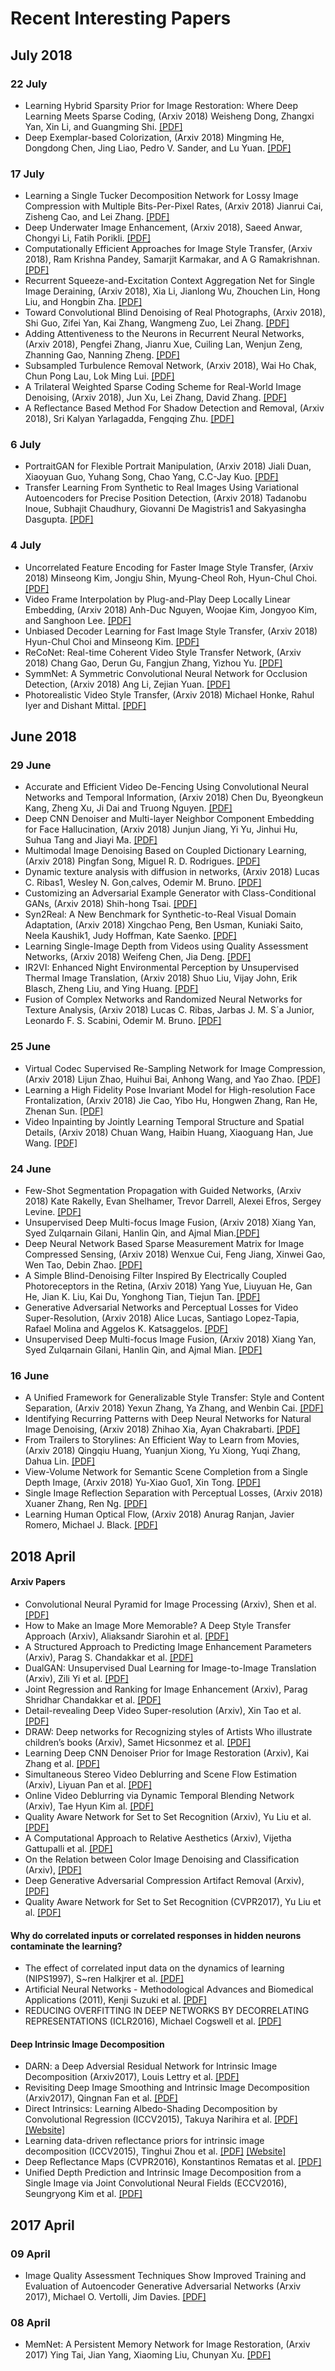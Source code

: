 # Recent Interesting Papers

## July 2018

### 22 July
   * Learning Hybrid Sparsity Prior for Image Restoration: Where Deep Learning Meets Sparse Coding, (Arxiv 2018) Weisheng Dong, Zhangxi Yan, Xin Li, and Guangming Shi. [[PDF]](https://arxiv.org/pdf/1807.06920.pdf)
   * Deep Exemplar-based Colorization, (Arxiv 2018) Mingming He, Dongdong Chen, Jing Liao, Pedro V. Sander, and Lu Yuan. [[PDF]](https://arxiv.org/pdf/1807.06587.pdf)
   
### 17 July
   * Learning a Single Tucker Decomposition Network for Lossy Image Compression with Multiple Bits-Per-Pixel Rates, (Arxiv 2018) Jianrui Cai, Zisheng Cao, and Lei Zhang. [[PDF]](https://arxiv.org/pdf/1807.03470.pdf)
   * Deep Underwater Image Enhancement, (Arxiv 2018), Saeed Anwar, Chongyi Li, Fatih Porikli. [[PDF]](https://arxiv.org/pdf/1807.03528.pdf)
   * Computationally Efficient Approaches for Image Style Transfer, (Arxiv 2018), Ram Krishna Pandey, Samarjit Karmakar, and A G Ramakrishnan. [[PDF]](https://arxiv.org/pdf/1807.05927.pdf)
   * Recurrent Squeeze-and-Excitation Context Aggregation Net for Single Image Deraining, (Arxiv 2018), Xia Li, Jianlong Wu, Zhouchen Lin, Hong Liu, and Hongbin Zha. [[PDF]](https://arxiv.org/pdf/1807.05698.pdf)
   * Toward Convolutional Blind Denoising of Real Photographs, (Arxiv 2018), Shi Guo, Zifei Yan, Kai Zhang, Wangmeng Zuo, Lei Zhang. [[PDF]](https://arxiv.org/pdf/1807.04686.pdf)
   * Adding Attentiveness to the Neurons in Recurrent Neural Networks, (Arxiv 2018), Pengfei Zhang, Jianru Xue, Cuiling Lan, Wenjun Zeng, Zhanning Gao, Nanning Zheng. [[PDF]](https://arxiv.org/pdf/1807.04445.pdf)
   * Subsampled Turbulence Removal Network, (Arxiv 2018), Wai Ho Chak, Chun Pong Lau, Lok Ming Lui. [[PDF]](https://arxiv.org/pdf/1807.04418.pdf)
   * A Trilateral Weighted Sparse Coding Scheme for Real-World Image Denoising, (Arxiv 2018), Jun Xu, Lei Zhang, David Zhang. [[PDF]](https://arxiv.org/pdf/1807.04364.pdf)
   * A Reflectance Based Method For Shadow Detection and Removal, (Arxiv 2018), Sri Kalyan Yarlagadda, Fengqing Zhu. [[PDF]](https://arxiv.org/pdf/1807.04352.pdf)

### 6 July
   * PortraitGAN for Flexible Portrait Manipulation, (Arxiv 2018) Jiali Duan, Xiaoyuan Guo, Yuhang Song, Chao Yang, C.C-Jay Kuo. [[PDF]](https://arxiv.org/pdf/1807.01826.pdf)
   * Transfer Learning From Synthetic to Real Images Using Variational Autoencoders for Precise Position Detection, (Arxiv 2018) Tadanobu Inoue, Subhajit Chaudhury, Giovanni De Magistris1 and Sakyasingha Dasgupta. [[PDF]](https://arxiv.org/pdf/1807.01990.pdf)
   
### 4 July
   * Uncorrelated Feature Encoding for Faster Image Style Transfer, (Arxiv 2018) Minseong Kim, Jongju Shin, Myung-Cheol Roh, Hyun-Chul Choi. [[PDF]](https://arxiv.org/pdf/1807.01493.pdf)
   * Video Frame Interpolation by Plug-and-Play Deep Locally Linear Embedding, (Arxiv 2018) Anh-Duc Nguyen, Woojae Kim, Jongyoo Kim, and Sanghoon Lee. [[PDF]](https://arxiv.org/pdf/1807.01462.pdf)
   * Unbiased Decoder Learning for Fast Image Style Transfer, (Arxiv 2018) Hyun-Chul Choi and Minseong Kim. [[PDF]](https://arxiv.org/ftp/arxiv/papers/1807/1807.01424.pdf)
   * ReCoNet: Real-time Coherent Video Style Transfer Network, (Arxiv 2018) Chang Gao, Derun Gu, Fangjun Zhang, Yizhou Yu. [[PDF]](https://arxiv.org/pdf/1807.01197.pdf)
   * SymmNet: A Symmetric Convolutional Neural Network for Occlusion Detection, (Arxiv 2018) Ang Li, Zejian Yuan. [[PDF]](https://arxiv.org/pdf/1807.00959.pdf)
   * Photorealistic Video Style Transfer, (Arxiv 2018) Michael Honke, Rahul Iyer and Dishant Mittal. [[PDF]](https://arxiv.org/pdf/1807.00273.pdf)

## June 2018

### 29 June
   * Accurate and Efficient Video De-Fencing Using Convolutional Neural Networks and Temporal Information, (Arxiv 2018) Chen Du, Byeongkeun Kang, Zheng Xu, Ji Dai and Truong Nguyen. [[PDF]](https://arxiv.org/pdf/1806.10781.pdf)
   * Deep CNN Denoiser and Multi-layer Neighbor Component Embedding for Face Hallucination, (Arxiv 2018) Junjun Jiang, Yi Yu, Jinhui Hu, Suhua Tang and Jiayi Ma. [[PDF]](https://arxiv.org/pdf/1806.10726.pdf)
   * Multimodal Image Denoising Based on Coupled Dictionary Learning, (Arxiv 2018) Pingfan Song, Miguel R. D. Rodrigues. [[PDF]](https://arxiv.org/pdf/1806.10678.pdf)
   * Dynamic texture analysis with diffusion in networks, (Arxiv 2018) Lucas C. Ribas1, Wesley N. Gon¸calves, Odemir M. Bruno. [[PDF]](https://arxiv.org/pdf/1806.10681.pdf)
   * Customizing an Adversarial Example Generator with Class-Conditional GANs, (Arxiv 2018) Shih-hong Tsai. [[PDF]](https://arxiv.org/pdf/1806.10496.pdf)
   * Syn2Real: A New Benchmark for Synthetic-to-Real Visual Domain Adaptation, (Arxiv 2018) Xingchao Peng, Ben Usman, Kuniaki Saito, Neela Kaushik1, Judy Hoffman, Kate Saenko. [[PDF]](https://arxiv.org/pdf/1806.09755.pdf)
   * Learning Single-Image Depth from Videos using Quality Assessment Networks, (Arxiv 2018) Weifeng Chen, Jia Deng. [[PDF]](https://arxiv.org/pdf/1806.09573.pdf)
   * IR2VI: Enhanced Night Environmental Perception by Unsupervised Thermal Image Translation, (Arxiv 2018) Shuo Liu, Vijay John, Erik Blasch, Zheng Liu, and Ying Huang. [[PDF]](https://arxiv.org/pdf/1806.09565.pdf)
   * Fusion of Complex Networks and Randomized Neural Networks for Texture Analysis, (Arxiv 2018) Lucas C. Ribas, Jarbas J. M. S´a Junior, Leonardo F. S. Scabini, Odemir M. Bruno. [[PDF]](https://arxiv.org/pdf/1806.09170.pdf)


### 25 June
   * Virtual Codec Supervised Re-Sampling Network for Image Compression, (Arxiv 2018) Lijun Zhao, Huihui Bai, Anhong Wang, and Yao Zhao. [[PDF]](https://arxiv.org/pdf/1806.08514.pdf)
   * Learning a High Fidelity Pose Invariant Model for High-resolution Face Frontalization, (Arxiv 2018) Jie Cao, Yibo Hu, Hongwen Zhang, Ran He, Zhenan Sun. [[PDF]](https://arxiv.org/pdf/1806.08472.pdf)
   * Video Inpainting by Jointly Learning Temporal Structure and Spatial Details, (Arxiv 2018) Chuan Wang, Haibin Huang, Xiaoguang Han, Jue Wang. [[PDF]](https://arxiv.org/pdf/1806.08482.pdf)

### 24 June
   * Few-Shot Segmentation Propagation with Guided Networks, (Arxiv 2018) Kate Rakelly, Evan Shelhamer, Trevor Darrell, Alexei Efros, Sergey Levine. [[PDF]](https://arxiv.org/pdf/1806.07373.pdf)
   * Unsupervised Deep Multi-focus Image Fusion, (Arxiv 2018) Xiang Yan, Syed Zulqarnain Gilani, Hanlin Qin, and Ajmal Mian.[[PDF]](https://arxiv.org/pdf/1806.07272.pdf)
   * Deep Neural Network Based Sparse Measurement Matrix for Image Compressed Sensing, (Arxiv 2018) Wenxue Cui, Feng Jiang, Xinwei Gao, Wen Tao, Debin Zhao. [[PDF]](https://arxiv.org/pdf/1806.07026.pdf)
   * A Simple Blind-Denoising Filter Inspired By Electrically Coupled Photoreceptors in the Retina, (Arxiv 2018) Yang Yue, Liuyuan He, Gan He, Jian K. Liu, Kai Du, Yonghong Tian, Tiejun Tan. [[PDF]](https://arxiv.org/pdf/1806.05882.pdf)
   * Generative Adversarial Networks and Perceptual Losses for Video Super-Resolution, (Arxiv 2018) Alice Lucas, Santiago Lopez-Tapia, Rafael Molina and Aggelos K. Katsaggelos. [[PDF]](https://arxiv.org/ftp/arxiv/papers/1806/1806.05764.pdf)
   * Unsupervised Deep Multi-focus Image Fusion, (Arxiv 2018) Xiang Yan, Syed Zulqarnain Gilani, Hanlin Qin, and Ajmal Mian. [[PDF]](https://arxiv.org/pdf/1806.07272.pdf)

### 16 June
   * A Unified Framework for Generalizable Style Transfer: Style and Content Separation, (Arxiv 2018) Yexun Zhang, Ya Zhang, and Wenbin Cai. [[PDF]](https://arxiv.org/pdf/1806.05173.pdf)
   * Identifying Recurring Patterns with Deep Neural Networks for Natural Image Denoising, (Arxiv 2018) Zhihao Xia, Ayan Chakrabarti. [[PDF]](https://arxiv.org/pdf/1806.05229.pdf)
   * From Trailers to Storylines: An Efficient Way to Learn from Movies, (Arxiv 2018) Qingqiu Huang, Yuanjun Xiong, Yu Xiong, Yuqi Zhang, Dahua Lin. [[PDF]](https://arxiv.org/pdf/1806.05341.pdf)
   * View-Volume Network for Semantic Scene Completion from a Single Depth Image, (Arxiv 2018) Yu-Xiao Guo1, Xin Tong. [[PDF]](https://arxiv.org/pdf/1806.05361.pdf)
   * Single Image Reflection Separation with Perceptual Losses, (Arxiv 2018) Xuaner Zhang, Ren Ng. [[PDF]](https://arxiv.org/pdf/1806.05376.pdf)
   * Learning Human Optical Flow, (Arxiv 2018) Anurag Ranjan, Javier Romero, Michael J. Black. [[PDF]](https://arxiv.org/pdf/1806.05666.pdf)
   


## 2018 April
#### Arxiv Papers
 * Convolutional Neural Pyramid for Image Processing (Arxiv), Shen et al. [[PDF]](https://arxiv.org/pdf/1704.02071.pdf)
 * How to Make an Image More Memorable? A Deep Style Transfer Approach (Arxiv), Aliaksandr Siarohin et al. [[PDF]](https://arxiv.org/pdf/1704.01745.pdf)
 * A Structured Approach to Predicting Image Enhancement Parameters (Arxiv), Parag S. Chandakkar et al. [[PDF]](https://arxiv.org/pdf/1704.01249.pdf)
 * DualGAN: Unsupervised Dual Learning for Image-to-Image Translation (Arxiv), Zili Yi et al. [[PDF]](https://arxiv.org/pdf/1704.02510.pdf)
 * Joint Regression and Ranking for Image Enhancement (Arxiv), Parag Shridhar Chandakkar et al. [[PDF]](https://arxiv.org/pdf/1704.01235.pdf)
 * Detail-revealing Deep Video Super-resolution (Arxiv), Xin Tao et al. [[PDF]](https://arxiv.org/pdf/1704.02738.pdf)
 * DRAW: Deep networks for Recognizing styles of Artists Who illustrate children’s books (Arxiv), Samet Hicsonmez et al. [[PDF]](https://arxiv.org/pdf/1704.03057.pdf)
 * Learning Deep CNN Denoiser Prior for Image Restoration (Arxiv), Kai Zhang et al. [[PDF]](https://arxiv.org/pdf/1704.03264.pdf) 
 * Simultaneous Stereo Video Deblurring and Scene Flow Estimation (Arxiv), Liyuan Pan et al. [[PDF]](https://arxiv.org/pdf/1704.03273.pdf)
 * Online Video Deblurring via Dynamic Temporal Blending Network (Arxiv), Tae Hyun Kim al. [[PDF]](https://arxiv.org/pdf/1704.03285.pdf)
 * Quality Aware Network for Set to Set Recognition (Arxiv), Yu Liu et al. [[PDF]](https://arxiv.org/pdf/1704.03373.pdf)
 * A Computational Approach to Relative Aesthetics (Arxiv), Vijetha Gattupalli et al. [[PDF]](https://arxiv.org/pdf/1704.01248.pdf)
 * On the Relation between Color Image Denoising and Classification (Arxiv), [[PDF]](https://arxiv.org/pdf/1704.01372.pdf)
 * Deep Generative Adversarial Compression Artifact Removal (Arxiv), [[PDF]](https://arxiv.org/pdf/1704.02518.pdf)
 * Quality Aware Network for Set to Set Recognition (CVPR2017), Yu Liu et al. [[PDF]](https://arxiv.org/pdf/1704.03373.pdf) 
 
 #### Why do correlated inputs or correlated responses in hidden neurons contaminate the learning?
 * The effect of correlated input data on the dynamics of learning (NIPS1997), S~ren Halkjrer et al. [[PDF]](https://papers.nips.cc/paper/1254-the-effect-of-correlated-input-data-on-the-dynamics-of-learning.pdf)
 * Artificial Neural Networks - Methodological Advances and Biomedical Applications (2011), Kenji Suzuki et al. [[PDF]](https://cdn.intechopen.com/pdfs-wm/14882.pdf)
 * REDUCING OVERFITTING IN DEEP NETWORKS BY DECORRELATING REPRESENTATIONS (ICLR2016), Michael Cogswell et al. [[PDF]](https://arxiv.org/pdf/1511.06068.pdf)
 
 #### Deep Intrinsic Image Decomposition
 * DARN: a Deep Adversial Residual Network for Intrinsic Image Decomposition (Arxiv2017), Louis Lettry et al. [[PDF]](https://arxiv.org/pdf/1612.07899.pdf)
 * Revisiting Deep Image Smoothing and Intrinsic Image Decomposition (Arxiv2017), Qingnan Fan et al. [[PDF]](https://arxiv.org/pdf/1701.02965.pdf)
 * Direct Intrinsics: Learning Albedo-Shading Decomposition by Convolutional Regression (ICCV2015), Takuya Narihira et al. [[PDF]](http://www.cv-foundation.org/openaccess/content_iccv_2015/papers/Narihira_Direct_Intrinsics_Learning_ICCV_2015_paper.pdf) [[Website]](https://github.com/tnarihi/direct-intrinsics)
  * Learning data-driven reflectance priors for intrinsic image decomposition (ICCV2015), Tinghui Zhou et al. [[PDF]](https://people.eecs.berkeley.edu/~tinghuiz/papers/iccv15_lrp.pdf) [[Website]](https://github.com/tinghuiz/learn-reflectance)
  * Deep Reflectance Maps (CVPR2016), Konstantinos Rematas et al. [[PDF]](http://www.cv-foundation.org/openaccess/content_cvpr_2016/papers/Rematas_Deep_Reflectance_Maps_CVPR_2016_paper.pdf)
  * Unified Depth Prediction and Intrinsic Image Decomposition from a Single Image via Joint Convolutional Neural Fields (ECCV2016), Seungryong Kim et al. [[PDF]](http://diml.yonsei.ac.kr/~srkim/publication/JCNF_ECCV2016.pdf)

## 2017 April

### 09 April
   * Image Quality Assessment Techniques Show Improved Training and Evaluation of Autoencoder Generative Adversarial Networks (Arxiv 2017), Michael O. Vertolli, Jim Davies. [[PDF]](https://arxiv.org/pdf/1708.02237.pdf)

### 08 April
   * MemNet: A Persistent Memory Network for Image Restoration, (Arxiv 2017) Ying Tai, Jian Yang, Xiaoming Liu, Chunyan Xu. [[PDF]](https://arxiv.org/pdf/1708.02209.pdf)
   

